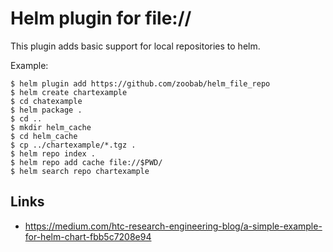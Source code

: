# Helm plugin for file://

This plugin adds basic support for local repositories to helm.

Example:
```
$ helm plugin add https://github.com/zoobab/helm_file_repo
$ helm create chartexample
$ cd chatexample
$ helm package .
$ cd ..
$ mkdir helm_cache
$ cd helm_cache
$ cp ../chartexample/*.tgz .
$ helm repo index .
$ helm repo add cache file://$PWD/
$ helm search repo chartexample
```

## Links

* https://medium.com/htc-research-engineering-blog/a-simple-example-for-helm-chart-fbb5c7208e94
